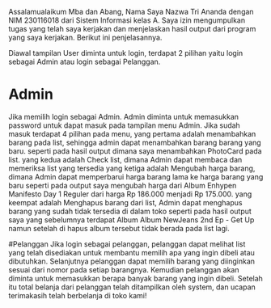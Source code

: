 Assalamualaikum Mba dan Abang, Nama Saya Nazwa Tri Ananda dengan NIM 230116018 dari Sistem Informasi kelas A. Saya izin mengumpulkan tugas yang telah saya kerjakan dan menjelaskan hasil output dari program yang saya kerjakan. Berikut ini penjelasannya.

Diawal tampilan User diminta untuk login, terdapat 2 pilihan yaitu login sebagai Admin atau login sebagai Pelanggan. 
# Admin
Jika memilih login sebagai Admin. Admin diminta untuk memasukkan password untuk dapat masuk pada tampilan menu Admin.
Jika sudah masuk terdapat 4 pilihan pada menu, yang pertama adalah menambahkan barang pada list, sehingga admin dapat menambahkan barang barang yang baru. seperti pada hasil output dimana saya menambahkan PhotoCard pada list.
yang kedua adalah Check list, dimana Admin dapat membaca dan memeriksa list yang tersedia
yang ketiga adalah Mengubah harga barang, dimana Admin dapat memperbarui harga barang lama ke harga barang yang baru seperti pada output saya mengubah harga dari Album Enhypen Manifesto Day 1 Reguler dari harga Rp 186.000 menjadi Rp 175.000.
yang keempat adalah Menghapus barang dari list, Admin dapat menghapus barang yang sudah tidak tersedia di dalam toko seperti pada hasil output saya yang sebelumnya terdapat Album Album NewJeans 2nd Ep - Get Up namun setelah di hapus album tersebut tidak berada pada list lagi.

#Pelanggan
Jika login sebagai pelanggan, pelanggan dapat melihat list yang telah disediakan untuk membantu memilih apa yang ingin dibeli atau dibutuhkan.
Selanjutnya pelanggan dapat memilih barang yang diinginkan sesuai dari nomor pada setiap barangnya.
Kemudian pelanggan akan diminta untuk memasukkan berapa banyak barang yang ingin dibeli.
Setelah itu total belanja dari pelanggan telah ditampilkan oleh system, dan ucapan terimakasih telah berbelanja di toko kami!
